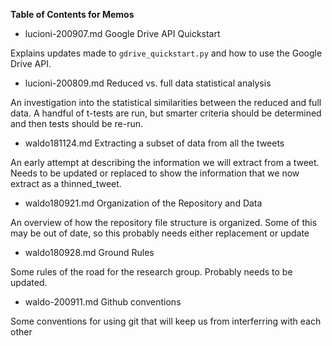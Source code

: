 **Table of Contents for Memos**

* lucioni-200907.md    Google Drive API Quickstart

Explains updates made to `gdrive_quickstart.py` and how to use the Google Drive API.

* lucioni-200809.md    Reduced vs. full data statistical analysis

An investigation into the statistical similarities between the reduced and full data. A handful of t-tests are run, but smarter criteria should be determined and then tests should be re-run.

* waldo181124.md    Extracting a subset of data from all the tweets

An early attempt at describing the information we will extract from a tweet. Needs to be updated or replaced to show the information that we now extract as a thinned_tweet.

* waldo180921.md    Organization of the Repository and Data

An overview of how the repository file structure is organized. Some of this may be out of date, so this probably needs either replacement or update

* waldo180928.md    Ground Rules

Some rules of the road for the research group. Probably needs to be updated.

* waldo-200911.md    Github conventions

Some conventions for using git that will keep us from interferring with each other